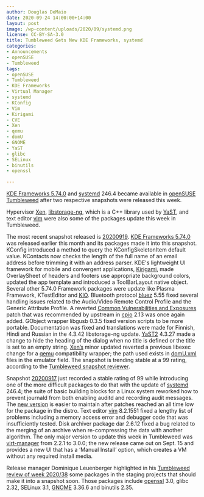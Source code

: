 ```yaml
---
author: Douglas DeMaio
date: 2020-09-24 14:00:00+14:00
layout: post
image: /wp-content/uploads/2020/09/systemd.png
license: CC-BY-SA-3.0
title: Tumbleweed Gets New KDE Frameworks, systemd 
categories:
- Announcements
- openSUSE
- Tumbleweed
tags:
- openSUSE
- Tumbleweed
- KDE Frameworks
- Virtual Manager
- systemd
- KConfig
- Vim
- Kirigami
- CVE
- Xen
- qemu
- domU
- GNOME
- YaST
- glibc
- SELinux
- binutils
- openssl

---
```


[KDE Frameworks 5.74.0](https://kde.org/announcements/kde-frameworks-5.74.0.php) and [systemd](https://freedesktop.org/wiki/Software/systemd/) 246.4 became available in [openSUSE Tumbleweed](https://software.opensuse.org/distributions/tumbleweed) after two respective snapshots were released this week.

Hypervisor [Xen](https://xenproject.org/), [libstorage-ng](https://github.com/openSUSE/libstorage-ng), which is a C++ library used by [YaST](https://yast.opensuse.org/), and text editor [vim](https://www.vim.org/) were also some of the packages update this week in Tumbleweed.

The most recent snapshot released is [20200919](https://lists.opensuse.org/opensuse-factory/2020-09/msg00177.html). [KDE Frameworks 5.74.0](https://kde.org/announcements/kde-frameworks-5.74.0.php) was released earlier this month and its packages made it into this snapshot. KConfig introduced a method to query the KConfigSkeletonItem default value. KContacts now checks the length of the full name of an email address before trimming it with an address parser. KDE's lightweight UI framework for mobile and convergent applications, [Kirigami](https://github.com/KDE/kirigami), made OverlaySheet of headers and footers use appropriate background colors, updated the app template and introduced a ToolBarLayout native object. Several other 5.74.0 Framework packages were update like Plasma Framework, KTestEditor and [KIO](https://api.kde.org/frameworks/kio/html/index.html). Bluetooth protocol [bluez](http://www.linuxfromscratch.org/blfs/view/svn/general/bluez.html) 5.55 fixed several handling issues related to the Audio/Video Remote Control Profile and the Generic Attribute Profile. A reverted [Common Vulnerabilities and Exposures](https://en.wikipedia.org/wiki/Common_Vulnerabilities_and_Exposures) patch that was recommended by upstream in [cpio](https://www.gnu.org/software/cpio/) 2.13 was once again added. GObject wrapper libgusb 0.3.5 fixed version scripts to be more portable. Documentation was fixed and translations were made for Finnish, Hindi and Russian in the 4.3.42 libstorage-ng update. [YaST2](https://yast.opensuse.org/) 4.3.27 made a change to hide the heading of the dialog when no title is defined or the title is set to an empty string. [Xen’s](https://xenproject.org/) minor updated reverted a previous libexec change for a [qemu](https://www.qemu.org/) compatibility wrapper; the path used exists in [domU.xml](https://www.suse.com/c/managing-your-xen-domu-difference-between-xm-new-and-xm-create/) files in the emulator field. The snapshot is trending stable at a 99 rating, according to the [Tumbleweed snapshot reviewer](https://review.tumbleweed.boombatower.com/). 

Snapshot [20200917](https://lists.opensuse.org/opensuse-factory/2020-09/msg00160.html) just recorded a stable rating of 99 while introducing one of the more difficult packages to do that with the update of [systemd](https://freedesktop.org/wiki/Software/systemd/) 246.4; the suite of basic building blocks for a Linux system reworked how to prevent journald from both enabling auditd and recording audit messages. The [new version](https://github.com/openSUSE/systemd/blob/SUSE/v246/NEWS) is easier to maintain after patches reached an all time low for the package in the distro. Text editor [vim](https://www.vim.org/) 8.2.1551 fixed a lengthy list of problems including a memory access error and debugger code that was insufficiently tested. Disk archiver package dar 2.6.12 fixed a bug related to the merging of an archive when re-compressing the data with another algorithm. The only major version to update this week in Tumbleweed was [virt-manager](https://virt-manager.org/download/) from 2.2.1 to 3.0.0; the new release came out on Sept. 15 and provides a new UI that has a ‘Manual Install’ option, which creates a VM without any required install media. 

Release manager Dominique Leuenberger highlighted in his [Tumbleweed review of week 2020/38](https://lists.opensuse.org/opensuse-factory/2020-09/msg00158.html) some packages in the staging projects that should make it into a snapshot soon. Those packages include [openssl](https://www.openssl.org/) 3.0, glibc 2.32, SELinux 3.1, [GNOME](https://www.gnome.org/) 3.36.6 and binutils 2.35.
